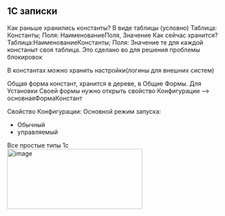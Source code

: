 ## 1С записки
Как раньше хранились константы? В виде таблицы (условно)  Таблица: Константы; Поля: НаименованиеПоля, Значение
Как сейчас хранится? Таблица:НаименованиеКонстанты; Поля: Значение
те для каждой констаныт своя таблица. Это сделано во для решения проблемы блокировок

В константах можно хранить настройки(логины для внешних систем)

Общая форма констант, хранится в дереве, в Общие Формы.
Для Установки Своей формы нужно открыть свойство Конфигурации --> основнаяФормаКонстант

Свойство Конфигурации:
Основной режим запуска: 
  + Обычный 
  + управляемый

Все простые типы 1с\
<img width="314" height="140" alt="image" src="https://github.com/user-attachments/assets/f3a5872a-b014-4ba0-8f66-219801e6fa55" />
